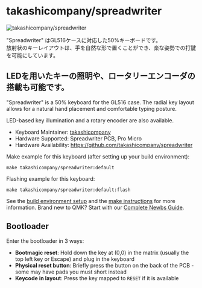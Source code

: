 # takashicompany/spreadwriter

![takashicompany/spreadwriter](https://i.imgur.com/mMAzyvU.jpg)

"Spreadwriter" はGL516ケースに対応した50%キーボードです。  
放射状のキーレイアウトは、手を自然な形で置くことができ、楽な姿勢での打鍵を可能にしています。  

LEDを用いたキーの照明や、ロータリーエンコーダの搭載も可能です。
---
"Spreadwriter" is a 50% keyboard for the GL516 case.
The radial key layout allows for a natural hand placement and comfortable typing posture.

LED-based key illumination and a rotary encoder are also available.

* Keyboard Maintainer: [takashicompany](https://github.com/takashicompany)
* Hardware Supported: Spreadwriter PCB, Pro Micro
* Hardware Availability: https://github.com/takashicompany/spreadwriter

Make example for this keyboard (after setting up your build environment):

    make takashicompany/spreadwriter:default

Flashing example for this keyboard:

    make takashicompany/spreadwriter:default:flash

See the [build environment setup](https://docs.qmk.fm/#/getting_started_build_tools) and the [make instructions](https://docs.qmk.fm/#/getting_started_make_guide) for more information. Brand new to QMK? Start with our [Complete Newbs Guide](https://docs.qmk.fm/#/newbs).

## Bootloader

Enter the bootloader in 3 ways:

* **Bootmagic reset**: Hold down the key at (0,0) in the matrix (usually the top left key or Escape) and plug in the keyboard
* **Physical reset button**: Briefly press the button on the back of the PCB - some may have pads you must short instead
* **Keycode in layout**: Press the key mapped to `RESET` if it is available
